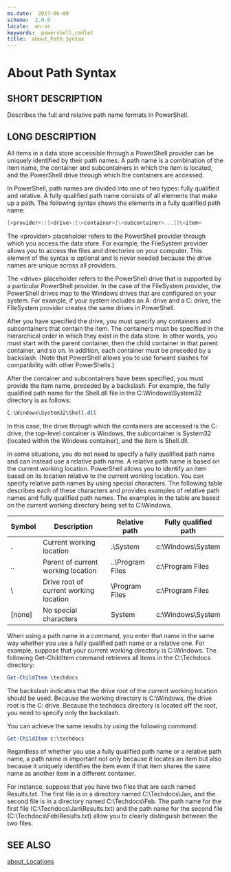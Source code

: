 ```yaml
---
ms.date:  2017-06-09
schema:  2.0.0
locale:  en-us
keywords:  powershell,cmdlet
title:  about_Path_Syntax
---
```


# About Path Syntax

## SHORT DESCRIPTION

Describes the full and relative path name formats in  PowerShell.

## LONG DESCRIPTION

All items in a data store accessible through a PowerShell provider can be
uniquely identified by their path names. A path name is a combination of
the item name, the container and subcontainers in which the item is
located, and the PowerShell drive through which the containers are
accessed.

In PowerShell, path names are divided into one of two types: fully
qualified and relative. A fully qualified path name consists of all
elements that make up a path. The following syntax shows the elements in a
fully qualified path name:

```powershell
[<provider>::]<drive>:[\<container>[\<subcontainer>...]]\<item>
```

The \<provider\> placeholder refers to the PowerShell provider through
which you access the data store. For example, the FileSystem provider
allows you to access the files and directories on your computer. This
element of the syntax is optional and is never needed because the drive
names are unique across all providers.

The \<drive\> placeholder refers to the PowerShell drive that is supported
by a particular PowerShell provider. In the case of the FileSystem
provider, the PowerShell drives map to the Windows drives that are
configured on your system. For example, if your system includes an A: drive
and a C: drive, the FileSystem provider creates the same drives in
PowerShell.

After you have specified the drive, you must specify any containers and
subcontainers that contain the item. The containers must be specified in
the hierarchical order in which they exist in the data store. In other
words, you must start with the parent container, then the child container
in that parent container, and so on. In addition, each container must be
preceded by a backslash. (Note that PowerShell allows you to use forward
slashes for compatibility with other PowerShells.)

After the container and subcontainers have been specified, you must provide
the item name, preceded by a backslash. For example, the fully qualified
path name for the Shell.dll file in the C:\Windows\System32 directory is as
follows:

```powershell
C:\Windows\System32\Shell.dll
```

In this case, the drive through which the containers are accessed is the C:
drive, the top-level container is Windows, the subcontainer is System32
(located within the Windows container), and the item is Shell.dll.

In some situations, you do not need to specify a fully qualified path name
and can instead use a relative path name. A relative path name is based on
the current working location. PowerShell allows you to identify an item
based on its location relative to the current working location. You can
specify relative path names by using special characters. The following
table describes each of these characters and provides examples of relative
path names and fully qualified path names. The examples in the table are
based on the current working directory being set to C:\Windows.

|Symbol |Description                |Relative path    |Fully qualified path|
|------ |-------------------------- |---------------- |--------------------|
|.      |Current working location   |.\System         |c:\Windows\System   |
|..     |Parent of current working location |..\Program Files |c:\Program Files    |
|\      |Drive root of current working location |\Program Files   |c:\Program Files    |
|[none] |No special characters      |System           |c:\Windows\System   |

When using a path name in a command, you enter that name in the same way
whether you use a fully qualified path name or a relative one. For example,
suppose that your current working directory is C:\Windows. The following
Get-ChildItem command retrieves all items in the C:\Techdocs directory:

```powershell
Get-ChildItem \techdocs
```

The backslash indicates that the drive root of the current working location
should be used. Because the working directory is C:\Windows, the drive root
is the C: drive. Because the techdocs directory is located off the root,
you need to specify only the backslash.

You can achieve the same results by using the following command:

```powershell
Get-ChildItem c:\techdocs
```

Regardless of whether you use a fully qualified path name or a relative
path name, a path name is important not only because it locates an item but
also because it uniquely identifies the item even if that item shares the
same name as another item in a different container.

For instance, suppose that you have two files that are each named
Results.txt. The first file is in a directory named C:\Techdocs\Jan, and
the second file is in a directory named C:\Techdocs\Feb. The path name for
the first file (C:\Techdocs\Jan\Results.txt) and the path name for the
second file (C:\Techdocs\Feb\Results.txt) allow you to clearly distinguish
between the two files.

## SEE ALSO

[about_Locations](about_Locations.md)
